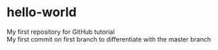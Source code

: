 # hello-world
My first repository for GitHub tutorial  
My first commit on first branch to differentiate with the master branch
